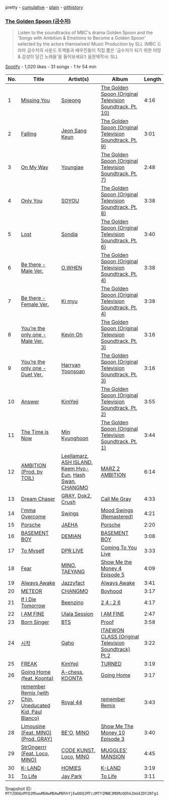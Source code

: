 pretty - [cumulative](/playlists/cumulative/37i9dQZF1DWY7srJwuLUWi.md) - [plain](/playlists/plain/37i9dQZF1DWY7srJwuLUWi) - [githistory](https://github.githistory.xyz/mackorone/spotify-playlist-archive/blob/main/playlists/plain/37i9dQZF1DWY7srJwuLUWi)

### [The Golden Spoon \(금수저\)](https://open.spotify.com/playlist/37i9dQZF1DWY7srJwuLUWi)

> Listen to the soundtracks of MBC's drama Golden Spoon and the 'Songs with Ambition & Emotions to Become a Golden Spoon' selected by the actors themselves! Music Production by SLL \(MBC 드라마 금수저의 사운드 트랙들과 배우진들이 직접 뽑은 '금수저가 되기 위한 야망 & 감성이 담긴 노래들'을 들어보세요!\) 음원제작사: SLL

[Spotify](https://open.spotify.com/user/spotify) - 1,020 likes - 31 songs - 1 hr 54 min

| No. | Title | Artist(s) | Album | Length |
|---|---|---|---|---|
| 1 | [Missing You](https://open.spotify.com/track/4ogVNLLmeO8xX57MjbhTCs) | [Sojeong](https://open.spotify.com/artist/3tguePgWKGvSKBrRZYs5lP) | [The Golden Spoon \(Original Television Soundtrack, Pt\. 10\)](https://open.spotify.com/album/7xnWoJEKBmJsg5ZBpJyEkl) | 4:16 |
| 2 | [Falling](https://open.spotify.com/track/1cXlFn45iKoANa74LUqiCP) | [Jeon Sang Keun](https://open.spotify.com/artist/3uCDicSmenMBtsKb5A51dd) | [The Golden Spoon \(Original Television Soundtrack, Pt\. 9\)](https://open.spotify.com/album/49RPhfmbjEiPdrSzzpN2YO) | 3:01 |
| 3 | [On My Way](https://open.spotify.com/track/3cVX33dhtE55B21yWWYiLJ) | [Youngjae](https://open.spotify.com/artist/5qUAtC3NwSLYme4JqjlGfQ) | [The Golden Spoon \(Original Television Soundtrack, Pt\. 7\)](https://open.spotify.com/album/5FDxf9I2I6CpEYbp4hyfZn) | 2:48 |
| 4 | [Only You](https://open.spotify.com/track/5pzjzjlcEjiMdFgKZhI6fz) | [SOYOU](https://open.spotify.com/artist/3b4kLCI0ZJW47TFsNRqgCb) | [The Golden Spoon \(Original Television Soundtrack, Pt\. 8\)](https://open.spotify.com/album/25C7dgrlL7Rcqahfa4soWA) | 3:38 |
| 5 | [Lost](https://open.spotify.com/track/2SmLMEusGr41TShndvKjRr) | [Sondia](https://open.spotify.com/artist/18VQ59noY7aOj59UNMozHp) | [The Golden Spoon \(Original Television Soundtrack, Pt\. 6\)](https://open.spotify.com/album/5njq9jUSKw10HsTy7ZkdhS) | 3:40 |
| 6 | [Be there \- Male Ver.](https://open.spotify.com/track/67iM5BSDg7tMfnGmwXDlsN) | [O.WHEN](https://open.spotify.com/artist/7f5OHScUwC0ZKZzma5mMxq) | [The Golden Spoon \(Original Television Soundtrack, Pt\. 4\)](https://open.spotify.com/album/0si7syMtQ2dRy78dRKzy3i) | 3:38 |
| 7 | [Be there \- Female Ver.](https://open.spotify.com/track/1p1nuzUehAhQ78HTXW4G6t) | [Ki myu](https://open.spotify.com/artist/3Lv45YYk4E4hlWtrimi0r7) | [The Golden Spoon \(Original Television Soundtrack, Pt\. 4\)](https://open.spotify.com/album/0si7syMtQ2dRy78dRKzy3i) | 3:38 |
| 8 | [You’re the only one \- Male Ver.](https://open.spotify.com/track/09gozpraWpfYgaptYIBDfj) | [Kevin Oh](https://open.spotify.com/artist/3XgMCDrTkw1mcmeBE48Pqy) | [The Golden Spoon \(Original Television Soundtrack, Pt\. 3\)](https://open.spotify.com/album/4UaK5Qz1cN9vU8Dj5e7R5r) | 3:16 |
| 9 | [You’re the only one \- Duet Ver.](https://open.spotify.com/track/1UFIdcCFtUA8bHDS2grJf6) | [Harryan Yoonsoan](https://open.spotify.com/artist/1yiaSLGVlq43ZC9pFLQ8lQ) | [The Golden Spoon \(Original Television Soundtrack, Pt\. 3\)](https://open.spotify.com/album/4UaK5Qz1cN9vU8Dj5e7R5r) | 3:16 |
| 10 | [Answer](https://open.spotify.com/track/6HlYlMsI2KmSpTzSkiAy8g) | [KimYeji](https://open.spotify.com/artist/3XyqYcDNFPFWbyGn8pFTf9) | [The Golden Spoon \(Original Television Soundtrack, Pt\. 2\)](https://open.spotify.com/album/7uCiRIGxjJtJdFB4afa443) | 3:55 |
| 11 | [The Time is Now](https://open.spotify.com/track/72aAUDnwW1O2LGUqCnWaR9) | [Min Kyunghoon](https://open.spotify.com/artist/7uv6GgFILw5jZxPnsGzER3) | [The Golden Spoon \(Original Television Soundtrack, Pt\. 1\)](https://open.spotify.com/album/50tzvh8qi0a6W8s4j6X0Zi) | 3:44 |
| 12 | [AMBITION \(Prod\. by TOIL\)](https://open.spotify.com/track/7eDOrayTFdlgaxEbsR2gqQ) | [Leellamarz](https://open.spotify.com/artist/79g2STpP2iV1xfgHuhrhX0), [ASH ISLAND](https://open.spotify.com/artist/7IEhlwWQA7pCkEvzwwHehE), [Keem Hyo\-Eun](https://open.spotify.com/artist/59KuGY6nfY3w39O0qYVA7p), [Hash Swan](https://open.spotify.com/artist/3yVEZNS0ateVfoj8FuazKg), [CHANGMO](https://open.spotify.com/artist/3hvinNZRzTLoREmqFiKr1b) | [MARZ 2 AMBITION](https://open.spotify.com/album/4U1XmZrQVn3R0Y8GDTw356) | 6:14 |
| 13 | [Dream Chaser](https://open.spotify.com/track/4u28ooQAY7a7fEYBCArnJQ) | [GRAY](https://open.spotify.com/artist/3kPEBSt7qgVoRZSbIXMr7W), [Dok2](https://open.spotify.com/artist/0rW6fVd3yuW2CF2sLYWQtE), [Crush](https://open.spotify.com/artist/6aLdhHUqgdKE86xbtNmY8g) | [Call Me Gray](https://open.spotify.com/album/2x2SvFWCwD3CB20PrSwwj9) | 4:33 |
| 14 | [I'mma Overcome](https://open.spotify.com/track/5khdGnXu6K3koz4BR3IslT) | [Swings](https://open.spotify.com/artist/6F5tPDq3TIduDv2ki6O1Oq) | [Mood Swings \(Remastered\)](https://open.spotify.com/album/5ahvFH5G2AjH0QlQkYlvOj) | 4:21 |
| 15 | [Porsche](https://open.spotify.com/track/1dvfI3ftaPV7odcMps3L3Q) | [JAEHA](https://open.spotify.com/artist/4CF0QZtzsHDYdTHqipMGdh) | [Porsche](https://open.spotify.com/album/1js77EUM2hyIE0lcPhWgxB) | 2:20 |
| 16 | [BASEMENT BOY](https://open.spotify.com/track/6y8Q8DMl5HLi16tTyh4aDt) | [DEMIAN](https://open.spotify.com/artist/6DNTezBmjBm68oYPCENCcA) | [BASEMENT BOY](https://open.spotify.com/album/2YrodBLR3JJF6EUh88yZVf) | 3:08 |
| 17 | [To Myself](https://open.spotify.com/track/1PCkbjg2mFmrGAqdP8LB8F) | [DPR LIVE](https://open.spotify.com/artist/0siBQaURCli5wn2lqv8WZg) | [Coming To You Live](https://open.spotify.com/album/23fwKUYyu1kvRnDR2imBnq) | 3:33 |
| 18 | [Fear](https://open.spotify.com/track/5YQ8OVvW80yoZqZ5PK9JXv) | [MINO](https://open.spotify.com/artist/3ytV7vc4ZuwGgwaOuWvkk8), [TAEYANG](https://open.spotify.com/artist/6udveWUgX4vu75FF0DTrXV) | [Show Me the Money 4 Episode 5](https://open.spotify.com/album/38Ch7I5PqyCIugfJCcKTMr) | 4:09 |
| 19 | [Always Awake](https://open.spotify.com/track/78nxOrqWUWPnmlSVrU2gQW) | [Jazzyfact](https://open.spotify.com/artist/7l9DszIMmxbcc24RJwqJY8) | [Always Awake](https://open.spotify.com/album/61aiEj1AP6yMhFI4bzpVn3) | 3:41 |
| 20 | [METEOR](https://open.spotify.com/track/4g6XOg9rvB55GCTJcYchOG) | [CHANGMO](https://open.spotify.com/artist/3hvinNZRzTLoREmqFiKr1b) | [Boyhood](https://open.spotify.com/album/7ybEq8ZLOtsH2VwdIrjNri) | 3:17 |
| 21 | [If I Die Tomorrow](https://open.spotify.com/track/0XAjKGJBKFVfiG3XvGwIcH) | [Beenzino](https://open.spotify.com/artist/7IrDIIq3j04exsiF3Z7CPg) | [2 4 : 2 6](https://open.spotify.com/album/7eaR08LzRS8EOKXBWMzaqV) | 4:17 |
| 22 | [I AM FINE](https://open.spotify.com/track/3B7f8nNtTeZ2KGwnK2Yc9Q) | [Ulala Session](https://open.spotify.com/artist/2EFJSNZzGSfLXMfAaxbK2A) | [I AM FINE](https://open.spotify.com/album/4e29onVlOB70Pr4fsO7yJX) | 2:47 |
| 23 | [Born Singer](https://open.spotify.com/track/1IthE5GNiRzFN5CVaCa445) | [BTS](https://open.spotify.com/artist/3Nrfpe0tUJi4K4DXYWgMUX) | [Proof](https://open.spotify.com/album/6al2VdKbb6FIz9d7lU7WRB) | 3:58 |
| 24 | [시작](https://open.spotify.com/track/4kIpBfvK44bxqX7zo8K1oP) | [Gaho](https://open.spotify.com/artist/3ybZTNrlK0QhL4rBxfLHOc) | [ITAEWON CLASS \(Original Television Soundtrack\) Pt.2](https://open.spotify.com/album/4AgCiUejVvU6729YAJwRH9) | 3:22 |
| 25 | [FREAK](https://open.spotify.com/track/2oldaTAUfGvTXxPZVwvsyu) | [KimYeji](https://open.spotify.com/artist/3XyqYcDNFPFWbyGn8pFTf9) | [TURNED](https://open.spotify.com/album/2HDaGdvnCgxiyUuOIUtm4u) | 3:19 |
| 26 | [Going Home \(feat\. Koonta\)](https://open.spotify.com/track/5aisTRqmjj5DUb22KUmzjq) | [A\-chess](https://open.spotify.com/artist/5LJSZWDkqtPtH3AmtxGduR), [KOONTA](https://open.spotify.com/artist/5T8LKv9A1vEnwMCO4dMo3c) | [Going Home](https://open.spotify.com/album/0I2m1bRabNDluBDGQIW4EG) | 3:17 |
| 27 | [remember Remix \(with Chin, Uneducated Kid, Paul Blanco\)](https://open.spotify.com/track/51Je7qQ5Ee0LOyRwUWYlfX) | [Royal 44](https://open.spotify.com/artist/6I5eyZiVUpuPwE8mTXp7hC) | [remember Remix](https://open.spotify.com/album/6B8gLgbZWKKtv0xGUfDxBG) | 3:43 |
| 28 | [Limousine \(Feat\. MINO\) \(Prod\. GRAY\)](https://open.spotify.com/track/5g2Ik0WJG9rqu97nCLcQhV) | [BE'O](https://open.spotify.com/artist/5NUVwRESNqYBUTRbiATjy7), [MINO](https://open.spotify.com/artist/3ytV7vc4ZuwGgwaOuWvkk8) | [Show Me The Money 10 Episode 3](https://open.spotify.com/album/5W1NIlh0lKO1nABgocreql) | 3:40 |
| 29 | [StrOngerrr \(Feat\. Loco, MINO\)](https://open.spotify.com/track/6mzxQgOkdymXCCz8A7wyz9) | [CODE KUNST](https://open.spotify.com/artist/4WnO2VmlwdTX77ANsThWLQ), [Loco](https://open.spotify.com/artist/2e4G04F77jxVuDYo44TCSm), [MINO](https://open.spotify.com/artist/3ytV7vc4ZuwGgwaOuWvkk8) | [MUGGLES' MANSION](https://open.spotify.com/album/4SUzNglOur6GH4IGIbNGcr) | 4:45 |
| 30 | [K\-LAND](https://open.spotify.com/track/0NSVyvsN7Wwtu7YZ4sLVdn) | [HOMIES](https://open.spotify.com/artist/3PpfvyyncoZ79IgYe0Uls0) | [K\-LAND](https://open.spotify.com/album/2O6DCzRdIxCr5oEu8DwAnE) | 3:19 |
| 31 | [To Life](https://open.spotify.com/track/1hqukerMJf9N1qHo2sijii) | [Jay Park](https://open.spotify.com/artist/4XDi67ZENZcbfKnvMnTYsI) | [To Life](https://open.spotify.com/album/27QgCa49mAOEPoTcRYFZT6) | 3:11 |

Snapshot ID: `MTY2ODQxMTQ1MSwwMDAwMDAwMDhhYjEwODQ1MTczMTY1MWE3MDMzODhkZmU4ZDY2NTg1`
